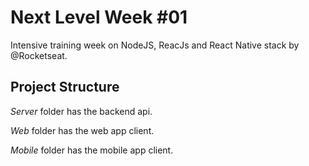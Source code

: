 # Next Level Week #01

Intensive training week on NodeJS, ReacJs and React Native stack by @Rocketseat.

## Project Structure

*Server* folder has the backend api.

*Web* folder has the web app client.

*Mobile* folder has the mobile app client.
